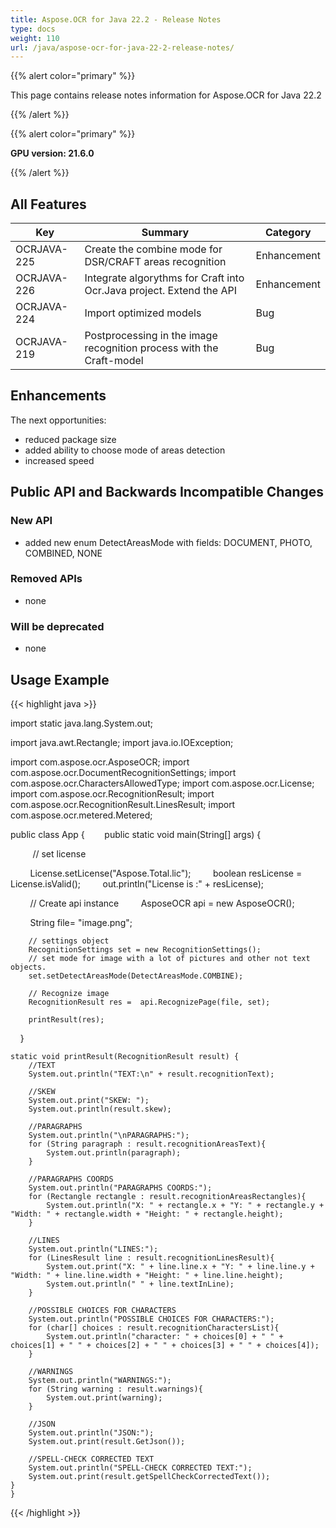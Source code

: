 ```yaml
---
title: Aspose.OCR for Java 22.2 - Release Notes
type: docs
weight: 110
url: /java/aspose-ocr-for-java-22-2-release-notes/
---
```


{{% alert color="primary" %}}

This page contains release notes information for Aspose.OCR for Java 22.2

{{% /alert %}}

{{% alert color="primary" %}}

**GPU version: 21.6.0**

{{% /alert %}}

## All Features

|Key|Summary|Category|
|---|---|---|
|OCRJAVA-225| Create the combine mode for DSR/CRAFT areas recognition |Enhancement|
|OCRJAVA-226| Integrate algorythms for Craft into Ocr.Java project. Extend the API |Enhancement|
|OCRJAVA-224| Import optimized models |Bug|
|OCRJAVA-219| Postprocessing in the image recognition process with the Craft-model |Bug|

## Enhancements

The next opportunities:

- reduced package size
- added ability to choose mode of areas detection
- increased speed

## Public API and Backwards Incompatible Changes

### New API

- added new enum DetectAreasMode with fields: DOCUMENT, PHOTO, COMBINED, NONE


### Removed APIs

- none


### Will be deprecated

- none

## Usage Example

{{< highlight java >}}

import static java.lang.System.out;

import java.awt.Rectangle;
import java.io.IOException;

import com.aspose.ocr.AsposeOCR;
import com.aspose.ocr.DocumentRecognitionSettings;
import com.aspose.ocr.CharactersAllowedType;
import com.aspose.ocr.License;
import com.aspose.ocr.RecognitionResult;
import com.aspose.ocr.RecognitionResult.LinesResult;
import com.aspose.ocr.metered.Metered;


public class App {
       public static void main(String[] args) {

         // set license    

        License.setLicense("Aspose.Total.lic");
        boolean resLicense = License.isValid();
        out.println("License is :" + resLicense);


        // Create api instance
        AsposeOCR api = new AsposeOCR();

        String file= "image.png";		
		
	    // settings object 
		RecognitionSettings set = new RecognitionSettings();
		// set mode for image with a lot of pictures and other not text objects.
		set.setDetectAreasMode(DetectAreasMode.COMBINE); 
		
		// Recognize image
        RecognitionResult res =  api.RecognizePage(file, set);
		
		printResult(res);
    }

	static void printResult(RecognitionResult result) {
		//TEXT
		System.out.println("TEXT:\n" + result.recognitionText);
		
		//SKEW
		System.out.print("SKEW: ");
		System.out.println(result.skew);
		
		//PARAGRAPHS
		System.out.println("\nPARAGRAPHS:");    	
		for (String paragraph : result.recognitionAreasText){
			System.out.println(paragraph);
		}
		
		//PARAGRAPHS COORDS
		System.out.println("PARAGRAPHS COORDS:");
		for (Rectangle rectangle : result.recognitionAreasRectangles){
			System.out.println("X: " + rectangle.x + "Y: " + rectangle.y + "Width: " + rectangle.width + "Height: " + rectangle.height);
		}
		
		//LINES
		System.out.println("LINES:");
		for (LinesResult line : result.recognitionLinesResult){
			System.out.print("X: " + line.line.x + "Y: " + line.line.y + "Width: " + line.line.width + "Height: " + line.line.height);
			System.out.println(" " + line.textInLine);
		}
		
		//POSSIBLE CHOICES FOR CHARACTERS
		System.out.println("POSSIBLE CHOICES FOR CHARACTERS:");
		for (char[] choices : result.recognitionCharactersList){
			System.out.println("character: " + choices[0] + " " + choices[1] + " " + choices[2] + " " + choices[3] + " " + choices[4]);
		}    	
		
		//WARNINGS
		System.out.println("WARNINGS:");
		for (String warning : result.warnings){
			System.out.print(warning);
		}
		
		//JSON
		System.out.println("JSON:");
		System.out.print(result.GetJson());
		
		//SPELL-CHECK CORRECTED TEXT
		System.out.println("SPELL-CHECK CORRECTED TEXT:");
		System.out.print(result.getSpellCheckCorrectedText());
	}
	}

{{< /highlight >}}
